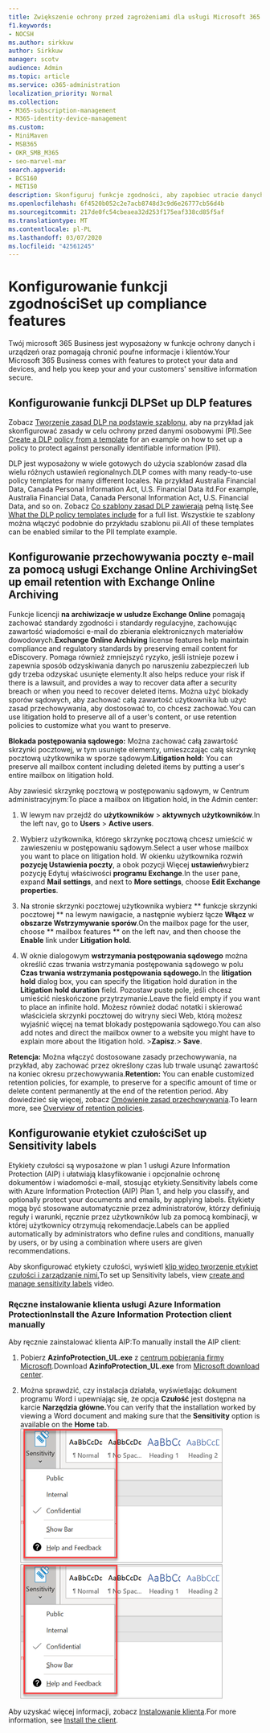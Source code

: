 ```yaml
---
title: Zwiększenie ochrony przed zagrożeniami dla usługi Microsoft 365 Business
f1.keywords:
- NOCSH
ms.author: sirkkuw
author: Sirkkuw
manager: scotv
audience: Admin
ms.topic: article
ms.service: o365-administration
localization_priority: Normal
ms.collection:
- M365-subscription-management
- M365-identity-device-management
ms.custom:
- MiniMaven
- MSB365
- OKR_SMB_M365
- seo-marvel-mar
search.appverid:
- BCS160
- MET150
description: Skonfiguruj funkcje zgodności, aby zapobiec utracie danych i zapewnić bezpieczeństwo poufnych informacji użytkownika i klientów.
ms.openlocfilehash: 6f4520b052c2e7acb8748d3c9d6e26777cb56d4b
ms.sourcegitcommit: 217de0fc54cbeaea32d253f175eaf338cd85f5af
ms.translationtype: MT
ms.contentlocale: pl-PL
ms.lasthandoff: 03/07/2020
ms.locfileid: "42561245"
---
```

# <a name="set-up-compliance-features"></a><span data-ttu-id="303bf-103">Konfigurowanie funkcji zgodności</span><span class="sxs-lookup"><span data-stu-id="303bf-103">Set up compliance features</span></span>

<span data-ttu-id="303bf-104">Twój microsoft 365 Business jest wyposażony w funkcje ochrony danych i urządzeń oraz pomagają chronić poufne informacje i klientów.</span><span class="sxs-lookup"><span data-stu-id="303bf-104">Your Microsoft 365 Business comes with features to protect your data and devices, and help you keep your and your customers' sensitive information secure.</span></span>

## <a name="set-up-dlp-features"></a><span data-ttu-id="303bf-105">Konfigurowanie funkcji DLP</span><span class="sxs-lookup"><span data-stu-id="303bf-105">Set up DLP features</span></span>

<span data-ttu-id="303bf-106">Zobacz [Tworzenie zasad DLP na podstawie szablonu,](https://support.office.com/article/59414438-99f5-488b-975c-5023f2254369) aby na przykład jak skonfigurować zasady w celu ochrony przed danymi osobowymi (PI).</span><span class="sxs-lookup"><span data-stu-id="303bf-106">See [Create a DLP policy from a template](https://support.office.com/article/59414438-99f5-488b-975c-5023f2254369) for an example on how to set up a policy to protect against personally identifiable information (PII).</span></span> 
  
<span data-ttu-id="303bf-107">DLP jest wyposażony w wiele gotowych do użycia szablonów zasad dla wielu różnych ustawień regionalnych.</span><span class="sxs-lookup"><span data-stu-id="303bf-107">DLP comes with many ready-to-use policy templates for many different locales.</span></span> <span data-ttu-id="303bf-108">Na przykład Australia Financial Data, Canada Personal Information Act, U.S. Financial Data itd.</span><span class="sxs-lookup"><span data-stu-id="303bf-108">For example, Australia Financial Data, Canada Personal Information Act, U.S. Financial Data, and so on.</span></span> <span data-ttu-id="303bf-109">Zobacz [Co szablony zasad DLP zawierają](https://support.office.com/article/c2e588d3-8f4f-4937-a286-8c399f28953a) pełną listę.</span><span class="sxs-lookup"><span data-stu-id="303bf-109">See [What the DLP policy templates include](https://support.office.com/article/c2e588d3-8f4f-4937-a286-8c399f28953a) for a full list.</span></span> <span data-ttu-id="303bf-110">Wszystkie te szablony można włączyć podobnie do przykładu szablonu pii.</span><span class="sxs-lookup"><span data-stu-id="303bf-110">All of these templates can be enabled similar to the PII template example.</span></span> 
  
## <a name="set-up-email-retention-with-exchange-online-archiving"></a><span data-ttu-id="303bf-111">Konfigurowanie przechowywania poczty e-mail za pomocą usługi Exchange Online Archiving</span><span class="sxs-lookup"><span data-stu-id="303bf-111">Set up email retention with Exchange Online Archiving</span></span>

 <span data-ttu-id="303bf-112">Funkcje licencji **na archiwizacje w usłudze Exchange Online** pomagają zachować standardy zgodności i standardy regulacyjne, zachowując zawartość wiadomości e-mail do zbierania elektronicznych materiałów dowodowych.</span><span class="sxs-lookup"><span data-stu-id="303bf-112">**Exchange Online Archiving** license features help maintain compliance and regulatory standards by preserving email content for eDiscovery.</span></span> <span data-ttu-id="303bf-113">Pomaga również zmniejszyć ryzyko, jeśli istnieje pozew i zapewnia sposób odzyskiwania danych po naruszeniu zabezpieczeń lub gdy trzeba odzyskać usunięte elementy.</span><span class="sxs-lookup"><span data-stu-id="303bf-113">It also helps reduce your risk if there is a lawsuit, and provides a way to recover data after a security breach or when you need to recover deleted items.</span></span> <span data-ttu-id="303bf-114">Można użyć blokady sporów sądowych, aby zachować całą zawartość użytkownika lub użyć zasad przechowywania, aby dostosować to, co chcesz zachować.</span><span class="sxs-lookup"><span data-stu-id="303bf-114">You can use litigation hold to preserve all of a user's content, or use retention policies to customize what you want to preserve.</span></span>
  
<span data-ttu-id="303bf-115">**Blokada postępowania sądowego:** Można zachować całą zawartość skrzynki pocztowej, w tym usunięte elementy, umieszczając całą skrzynkę pocztową użytkownika w sporze sądowym.</span><span class="sxs-lookup"><span data-stu-id="303bf-115">**Litigation hold:** You can preserve all mailbox content including deleted items by putting a user's entire mailbox on litigation hold.</span></span> 
    
<span data-ttu-id="303bf-116">Aby zawiesić skrzynkę pocztową w postępowaniu sądowym, w Centrum administracyjnym:</span><span class="sxs-lookup"><span data-stu-id="303bf-116">To place a mailbox on litigation hold, in the Admin center:</span></span>
    
1. <span data-ttu-id="303bf-117">W lewym nav przejdź do **użytkowników** \> **aktywnych użytkowników**.</span><span class="sxs-lookup"><span data-stu-id="303bf-117">In the left nav, go to **Users** \> **Active users**.</span></span>
    
2. <span data-ttu-id="303bf-118">Wybierz użytkownika, którego skrzynkę pocztową chcesz umieścić w zawieszeniu w postępowaniu sądowym.</span><span class="sxs-lookup"><span data-stu-id="303bf-118">Select a user whose mailbox you want to place on litigation hold.</span></span> <span data-ttu-id="303bf-119">W okienku użytkownika rozwiń **pozycję Ustawienia poczty**, a obok pozycji Więcej **ustawień**wybierz pozycję Edytuj właściwości **programu Exchange**.</span><span class="sxs-lookup"><span data-stu-id="303bf-119">In the user pane, expand **Mail settings**, and next to **More settings**, choose **Edit Exchange properties**.</span></span>
    
3. <span data-ttu-id="303bf-120">Na stronie skrzynki pocztowej użytkownika wybierz \*\* funkcje skrzynki pocztowej \*\* na lewym nawigacie, a następnie wybierz łącze **Włącz** w **obszarze Wstrzymywanie sporów**.</span><span class="sxs-lookup"><span data-stu-id="303bf-120">On the mailbox page for the user, choose \*\* mailbox features \*\* on the left nav, and then choose the **Enable** link under **Litigation hold**.</span></span>
    
4. <span data-ttu-id="303bf-121">W oknie dialogowym **wstrzymania postępowania sądowego** można określić czas trwania wstrzymania postępowania sądowego w polu **Czas trwania wstrzymania postępowania sądowego.**</span><span class="sxs-lookup"><span data-stu-id="303bf-121">In the **litigation hold** dialog box, you can specify the litigation hold duration in the **Litigation hold duration** field.</span></span> <span data-ttu-id="303bf-122">Pozostaw puste pole, jeśli chcesz umieścić nieskończone przytrzymanie.</span><span class="sxs-lookup"><span data-stu-id="303bf-122">Leave the field empty if you want to place an infinite hold.</span></span> <span data-ttu-id="303bf-123">Możesz również dodać notatki i skierować właściciela skrzynki pocztowej do witryny sieci Web, którą możesz wyjaśnić więcej na temat blokady postępowania sądowego.</span><span class="sxs-lookup"><span data-stu-id="303bf-123">You can also add notes and direct the mailbox owner to a website you might have to explain more about the litigation hold.</span></span> <span data-ttu-id="303bf-124">\>**Zapisz**.</span><span class="sxs-lookup"><span data-stu-id="303bf-124">\> **Save**.</span></span>
    
<span data-ttu-id="303bf-125">**Retencja:** Można włączyć dostosowane zasady przechowywania, na przykład, aby zachować przez określony czas lub trwale usunąć zawartość na koniec okresu przechowywania.</span><span class="sxs-lookup"><span data-stu-id="303bf-125">**Retention:** You can enable customized retention policies, for example, to preserve for a specific amount of time or delete content permanently at the end of the retention period.</span></span> <span data-ttu-id="303bf-126">Aby dowiedzieć się więcej, zobacz [Omówienie zasad przechowywania](https://support.office.com/article/5e377752-700d-4870-9b6d-12bfc12d2423).</span><span class="sxs-lookup"><span data-stu-id="303bf-126">To learn more, see [Overview of retention policies](https://support.office.com/article/5e377752-700d-4870-9b6d-12bfc12d2423).</span></span>

## <a name="set-up-sensitivity-labels"></a><span data-ttu-id="303bf-127">Konfigurowanie etykiet czułości</span><span class="sxs-lookup"><span data-stu-id="303bf-127">Set up Sensitivity labels</span></span>

<span data-ttu-id="303bf-128">Etykiety czułości są wyposażone w plan 1 usługi Azure Information Protection (AIP) i ułatwiają klasyfikowanie i opcjonalnie ochronę dokumentów i wiadomości e-mail, stosując etykiety.</span><span class="sxs-lookup"><span data-stu-id="303bf-128">Sensitivity labels come with Azure Information Protection (AIP) Plan 1, and help you classify, and optionally protect your documents and emails, by applying labels.</span></span> <span data-ttu-id="303bf-129">Etykiety mogą być stosowane automatycznie przez administratorów, którzy definiują reguły i warunki, ręcznie przez użytkowników lub za pomocą kombinacji, w której użytkownicy otrzymują rekomendacje.</span><span class="sxs-lookup"><span data-stu-id="303bf-129">Labels can be applied automatically by administrators who define rules and conditions, manually by users, or by using a combination where users are given recommendations.</span></span>

<span data-ttu-id="303bf-130">Aby skonfigurować etykiety czułości, wyświetl [klip wideo tworzenie etykiet czułości i zarządzanie nimi.](https://support.office.com/article/2fb96b54-7dd2-4f0c-ac8d-170790d4b8b9)</span><span class="sxs-lookup"><span data-stu-id="303bf-130">To set up Sensitivity labels, view [create and manage sensitivity labels](https://support.office.com/article/2fb96b54-7dd2-4f0c-ac8d-170790d4b8b9) video.</span></span>



### <a name="install-the-azure-information-protection-client-manually"></a><span data-ttu-id="303bf-131">Ręczne instalowanie klienta usługi Azure Information Protection</span><span class="sxs-lookup"><span data-stu-id="303bf-131">Install the Azure Information Protection client manually</span></span>

<span data-ttu-id="303bf-132">Aby ręcznie zainstalować klienta AIP:</span><span class="sxs-lookup"><span data-stu-id="303bf-132">To manually install the AIP client:</span></span>

1. <span data-ttu-id="303bf-133">Pobierz **AzinfoProtection_UL.exe** z [centrum pobierania firmy Microsoft](https://www.microsoft.com/download/details.aspx?id=53018).</span><span class="sxs-lookup"><span data-stu-id="303bf-133">Download **AzinfoProtection_UL.exe** from [Microsoft download center](https://www.microsoft.com/download/details.aspx?id=53018).</span></span>
 
2. <span data-ttu-id="303bf-134">Można sprawdzić, czy instalacja działała, wyświetlając dokument programu Word i upewniając się, że opcja **Czułość** jest dostępna na karcie **Narzędzia główne.**</span><span class="sxs-lookup"><span data-stu-id="303bf-134">You can verify that the installation worked by viewing a Word document and making sure that the **Sensitivity** option is available on the **Home** tab.</span></span>
<br/><span data-ttu-id="303bf-135">![Z listy rozwijanej Karta ochrony w dokumencie programu Word.](../media/word-sensitivity.png)</span><span class="sxs-lookup"><span data-stu-id="303bf-135">![Protection tab drop-down in a Word document.](../media/word-sensitivity.png)</span></span>

<span data-ttu-id="303bf-136">Aby uzyskać więcej informacji, zobacz [Instalowanie klienta](https://docs.microsoft.com/azure/information-protection/infoprotect-tutorial-step3).</span><span class="sxs-lookup"><span data-stu-id="303bf-136">For more information, see [Install the client](https://docs.microsoft.com/azure/information-protection/infoprotect-tutorial-step3).</span></span>
